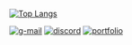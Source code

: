 [![Top Langs](https://github-readme-stats.vercel.app/api/top-langs/?username=gg-br)](https://github.com/anuraghazra/github-readme-stats)

[![g-mail](https://img.shields.io/badge/Gmail-D14836?style=for-the-badge&logo=gmail&logoColor=white)](mailto:gabrielguerreirodefreitas@gmail.com)
[![discord](https://img.shields.io/badge/Discord-7289DA?style=for-the-badge&logo=discord&logoColor=white)](https://discord.gg/PXN9MKk3F2)
[![portfolio](https://img.shields.io/badge/GitHub-100000?style=for-the-badge&logo=github&logoColor=white)](https://gg-br.github.io/portfolio/)
